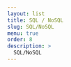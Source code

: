 ```yaml
---
layout: list
title: SQL / NoSQL
slug: SQL/NoSQL
menu: true
order: 8
description: >
  SQL/NoSQL
---
```

